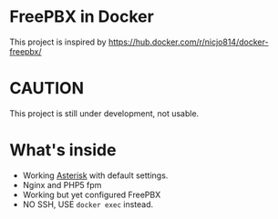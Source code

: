 # FreePBX in Docker

This project is inspired by https://hub.docker.com/r/nicjo814/docker-freepbx/

# CAUTION

This project is still under development, not usable.

# What's inside

- Working [Asterisk](http://www.asterisk.org) with default settings.
- Nginx and PHP5 fpm
- Working but yet configured FreePBX
- NO SSH, USE `docker exec` instead.
